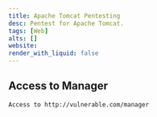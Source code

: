 ```yaml
---
title: Apache Tomcat Pentesting
desc: Pentest for Apache Tomcat.
tags: [Web]
alts: []
website:
render_with_liquid: false
---
```


## Access to Manager

```
Access to http://vulnerable.com/manager
```